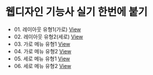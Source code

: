 

<h1>웹디자인 기능사 실기 한번에 붙기</h1>
<ul>
  <li>01. 레이아웃 유형1(가로) <a href="https://webstoryboy.github.io/webd/webd01.html">View</a></li>
  <li>02. 레이아웃 유형2(세로) <a href="https://webstoryboy.github.io/webd/webd02.html">View</a></li>
  <li>03. 가로 메뉴 유형1 <a href="https://webstoryboy.github.io/webd/webd03.html">View</a></li>
  <li>04. 가로 메뉴 유형2 <a href="https://webstoryboy.github.io/webd/webd04.html">View</a></li>
  <li>05. 세로 메뉴 유형1 <a href="https://webstoryboy.github.io/webd/webd05.html">View</a></li>
  <li>06. 세로 메뉴 유형2 <a href="https://webstoryboy.github.io/webd/webd06.html">View</a></li>
</ul>
